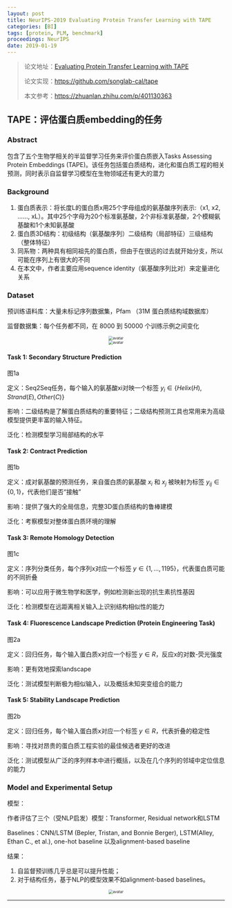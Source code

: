 ```yaml
---
layout: post
title: NeurIPS-2019 Evaluating Protein Transfer Learning with TAPE
categories: [BI]
tags: [protein, PLM, benchmark]
proceedings: NeurIPS
date: 2019-01-19
---
```


> 论文地址：[Evaluating Protein Transfer Learning with TAPE](https://papers.nips.cc/paper_files/paper/2019/hash/37f65c068b7723cd7809ee2d31d7861c-Abstract.html)
>
> 论文实现：<https://github.com/songlab-cal/tape>
>
> 本文参考：<https://zhuanlan.zhihu.com/p/401130363>

## TAPE：评估蛋白质embedding的任务

### Abstract

包含了五个生物学相关的半监督学习任务来评价蛋白质嵌入Tasks Assessing Protein Embeddings (TAPE)。该任务包括蛋白质结构，进化和蛋白质工程的相关预测，同时表示自监督学习模型在生物领域还有更大的潜力

### Background

1. 蛋白质表示：将长度L的蛋白质x用25个字母组成的氨基酸序列表示:（x1, x2, ……, xL）。其中25个字母为20个标准氨基酸，2个非标准氨基酸，2个模糊氨基酸和1个未知氨基酸
2. 蛋白质3D结构：初级结构（氨基酸序列）二级结构（局部特征）三级结构（整体特征）
3. 同系物：两种具有相同祖先的蛋白质，但由于在很远的过去就开始分支，所以可能在序列上有很大的不同
4. 在本文中，作者主要应用sequence identity（氨基酸序列比对）来定量进化关系

### Dataset

预训练语料库：大量未标记序列数据集，Pfam （31M 蛋白质结构域数据库）

监督数据集：每个任务都不同，在 8000 到 50000 个训练示例之间变化

<div align="center" style="float:center"><img src="https://blog-img-1259433191.cos.ap-shanghai.myqcloud.com/TAPE/fig1.png" alt="avatar" style="zoom:60%;" /></div>

<div align="center" style="float:center"><img src="https://blog-img-1259433191.cos.ap-shanghai.myqcloud.com/TAPE/fig2.png" alt="avatar" style="zoom:60%;" /></div>

#### Task 1: Secondary Structure Prediction

图1a

定义：Seq2Seq任务，每个输入的氨基酸xi对映一个标签 $y_i∈\{Helix(H), Strand(E), Other(C)\}$

影响：二级结构是了解蛋白质结构的重要特征；二级结构预测工具也常用来为高级模型提供更丰富的输入特征。

泛化：检测模型学习局部结构的水平

#### Task 2: Contract Prediction

图1b

定义：成对氨基酸的预测任务，来自蛋白质的氨基酸 $x_i$ 和 $x_j$ 被映射为标签 $y_{ij}∈ \{0, 1\}$，代表他们是否“接触”

影响：提供了强大的全局信息，完整3D蛋白质结构的鲁棒建模

泛化：考察模型对整体蛋白质环境的理解

#### Task 3: Remote Homology Detection

图1c

定义：序列分类任务，每个序列x对应一个标签 $y∈ \{1,..., 1195\}$，代表蛋白质可能的不同折叠

影响：可以应用于微生物学和医学，例如检测新出现的抗生素抗性基因

泛化：检测模型在远距离相关输入上识别结构相似性的能力

#### Task 4: Fluorescence Landscape Prediction (Protein Engineering Task)

图2a

定义：回归任务，每个输入蛋白质x对应一个标签 $y∈ R$，反应x的对数-荧光强度

影响：更有效地探索landscape

泛化：测试模型判断极为相似输入，以及概括未知突变组合的能力

#### Task 5: Stability Landscape Prediction

图2b

定义：回归任务，每个输入蛋白质x对应一个标签 $y∈ R$，代表折叠的稳定性

影响：寻找对昂贵的蛋白质工程实验的最佳候选者更好的改进

泛化：测试模型从广泛的序列样本中进行概括，以及在几个序列的邻域中定位信息的能力

### Model and Experimental Setup

模型：

作者评估了三个（受NLP启发）模型：Transformer, Residual network和LSTM

Baselines：CNN/LSTM (Bepler, Tristan, and Bonnie Berger), LSTM(Alley, Ethan C., et al.), one-hot baseline 以及alignment-based baseline

结果：

1. 自监督预训练几乎总是可以提升性能；
2. 对于结构任务，基于NLP的模型效果不如alignment-based baselines。

<div align="center" style="float:center"><img src="https://blog-img-1259433191.cos.ap-shanghai.myqcloud.com/TAPE/tab2.png" alt="avatar" style="zoom:60%;" /></div>

<HR align=left color=#987cb9 SIZE=1>